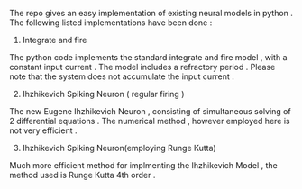 The repo gives an easy implementation of existing neural models in python . The following listed implementations have been done : 

1) Integrate and fire  

The python code implements the standard integrate and fire model , with a constant input current . The model includes a refractory period . Please note that the system does not accumulate the input current . 

2) Ihzhikevich Spiking Neuron ( regular firing ) 

The new Eugene Ihzhikevich Neuron , consisting of simultaneous solving of 2 differential equations . The numerical method , however employed here is not very efficient . 

3) Ihzhikevich Spiking Neuron(employing Runge Kutta)

Much more efficient method for implmenting the Ihzhikevich Model , the method used is Runge Kutta 4th order .  